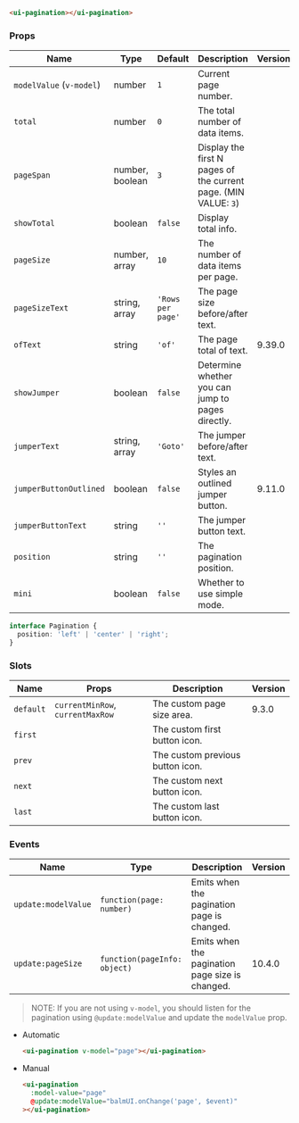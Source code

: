 ```html
<ui-pagination></ui-pagination>
```

### Props

| Name                     | Type            | Default           | Description                                                     | Version |
| ------------------------ | --------------- | ----------------- | --------------------------------------------------------------- | ------- |
| `modelValue` (`v-model`) | number          | `1`               | Current page number.                                            |         |
| `total`                  | number          | `0`               | The total number of data items.                                 |         |
| `pageSpan`               | number, boolean | `3`               | Display the first N pages of the current page. (MIN VALUE: `3`) |         |
| `showTotal`              | boolean         | `false`           | Display total info.                                             |         |
| `pageSize`               | number, array   | `10`              | The number of data items per page.                              |         |
| `pageSizeText`           | string, array   | `'Rows per page'` | The page size before/after text.                                |         |
| `ofText`                 | string          | `'of'`            | The page total of text.                                         | 9.39.0  |
| `showJumper`             | boolean         | `false`           | Determine whether you can jump to pages directly.               |         |
| `jumperText`             | string, array   | `'Goto'`          | The jumper before/after text.                                   |         |
| `jumperButtonOutlined`   | boolean         | `false`           | Styles an outlined jumper button.                               | 9.11.0  |
| `jumperButtonText`       | string          | `''`              | The jumper button text.                                         |         |
| `position`               | string          | `''`              | The pagination position.                                        |         |
| `mini`                   | boolean         | `false`           | Whether to use simple mode.                                     |         |

```ts
interface Pagination {
  position: 'left' | 'center' | 'right';
}
```

### Slots

| Name      | Props                            | Description                      | Version |
| --------- | -------------------------------- | -------------------------------- | ------- |
| `default` | `currentMinRow`, `currentMaxRow` | The custom page size area.       | 9.3.0   |
| `first`   |                                  | The custom first button icon.    |         |
| `prev`    |                                  | The custom previous button icon. |         |
| `next`    |                                  | The custom next button icon.     |         |
| `last`    |                                  | The custom last button icon.     |         |

### Events

| Name                | Type                         | Description                                     | Version |
| ------------------- | ---------------------------- | ----------------------------------------------- | ------- |
| `update:modelValue` | `function(page: number)`     | Emits when the pagination page is changed.      |         |
| `update:pageSize`   | `function(pageInfo: object)` | Emits when the pagination page size is changed. | 10.4.0  |

> NOTE: If you are not using `v-model`, you should listen for the pagination using `@update:modelValue` and update the `modelValue` prop.

- Automatic

  ```html
  <ui-pagination v-model="page"></ui-pagination>
  ```

- Manual

  ```html
  <ui-pagination
    :model-value="page"
    @update:modelValue="balmUI.onChange('page', $event)"
  ></ui-pagination>
  ```
